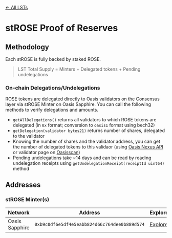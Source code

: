 [← All LSTs](../README.md)
# stROSE Proof of Reserves

## Methodology
Each stROSE is fully backed by staked ROSE.
> LST Total Supply = Minters + Delegated tokens + Pending undelegations

### On-chain Delegations/Undelegations
ROSE tokens are delegated directly to Oasis validators on the Consensus layer via stROSE Minter on Oasis Sapphire. You can call the following methods to verify delegations and amounts.

- `getAllDelegations()` returns all validators to which ROSE tokens are delegated (in `0x` format; conversion to `oasis1` format using bech32)
- `getDelegation(validator bytes21)` returns number of shares, delegated to the validator
- Knowing the number of shares and the validator address, you can get the number of delegated tokens to this validaor (using [Oasis Nexus API](https://nexus.oasis.io/v1/spec/v1.html) or validator page on [Oasisscan](https://www.oasisscan.com/validators))
- Pending undelegations take ~14 days and can be read by reading undelegation receipts using `getUndelegationReceipt(receiptId uint64)` method

## Addresses

### stROSE Minter(s)

| Network | Address | Explorer |
| -- | -- | -- |
| Oasis Sapphire | `0xb9c0df6e5df4e5eabb824d66c764dee0b889d574` | [Explorer](https://explorer.oasis.io/mainnet/sapphire/address/0xb9c0df6e5df4e5eabb824d66c764dee0b889d574) |